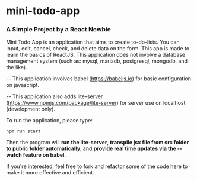 # mini-todo-app
### A Simple Project by a React Newbie


Mini Todo App is an application that aims to create to-do-lists. You can input, edit, cancel, check, and delete data on the form.
This app is made to learn the basics of ReactJS. This application does not involve a database management system (such as: mysql, mariadb, postgresql, mongodb, and the like).


-- This application involves babel (https://babeljs.io) for basic configuration on javascript. 

-- This application also adds lite-server (https://www.npmjs.com/package/lite-server) for server use on localhost (development only).


To run the application, please type:

`npm run start`

Then the program will **run the lite-server**, **transpile jsx file from src folder to public folder automatically**, and **provide real time updates via the --watch feature on babel**.


If you're interested, feel free to fork and refactor some of the code here to make it more effective and efficient.
